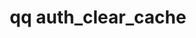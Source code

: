 ---
category: auth
command: auth_clear_cache
optional_options: []
permalink: /qq-cli-command-guide/auth/auth_clear_cache.html
positional_options: []
sidebar: qq_cli_command_reference_sidebar
summary: This section explains how to use the <code>qq auth_clear_cache</code> command.
synopsis: Clear all cached authorization information
title: qq auth_clear_cache
usage: qq auth_clear_cache [-h]
zendesk_source: qq CLI Command Guide

---